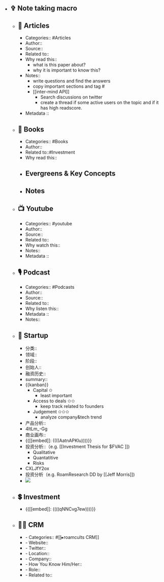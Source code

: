 - ##  ✞ Note taking macro
    - ## 📜 Articles
        - Categories:: #Articles
        - Author:: 
        - Source:: 
        - Related to::
        - Why read this::
            - what is this paper about?
            - why it is important to know this?
        - Notes::
            - write questions and find the answers
            - copy important sections and tag #
            - [[inter-mind API]]
                - Search discussions on twitter
                - create a thread if some active users on the topic and if it has high readscore.
        - Metadata ::
    - ## 📙 Books
        - Categories:: #Books
        - Author::
        - Related to::#Investment
        - Why read this::
        - ## Evergreens & Key Concepts
        - ## Notes
    - ## 📺 Youtube
        - Categories:: #youtube
        - Author:: 
        - Source::
        - Related to::
        - Why watch this:: 
        - Notes:: 
        - Metadata ::
    - ## 🎙 Podcast
        - Categories:: #Podcasts
        - Author:: 
        - Source:: 
        - Related to::
        - Why listen this::
        - Metadata ::
        - Notes::
    - ## 🦄️ Startup
        - 分类::
        - 领域::
        - 阶段::
        - 创始人::
        - 融资历史::
        - summary::
        - {{kanban}}
            - Capital ✩
                - least important
            - Access to deals ✩✩
                - keep track related to founders
            - Judgement ✩✩✩
                - analyze company&tech trend
        - 产品分析::
        - 4ltLm_-Gg
        - 商业画布::
        - {{[[embed]]: ((((AatnAPKlu))))}}
        - 投资分析::（e.g. [[Investment Thesis for $FVAC ]])
            - Qualitative
            - Quantatitive
            - Risks
        - CXLJfY2ox
        - 投资分析（e.g. RoamResearch DD by [[Jeff Morris]])
        - ![](https://firebasestorage.googleapis.com/v0/b/firescript-577a2.appspot.com/o/imgs%2Fapp%2Ffatgarage%2FBXrfE-Fj8E.png?alt=media&token=0da22d4a-0816-4397-944c-c7cd85982095)
    - ## 💲 Investment
        - {{[[embed]]: ((((qNNCvg7ew))))}}
    - ## 👯‍♀️ CRM
        - - Categories:: #[[▸roamcults CRM]]
        - - Website::
        - - Twitter::
        - - Location::
        - - Company::
        - - How You Know Him/Her::
        - - Role::
        - - Related to::
